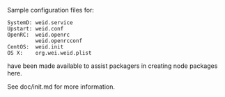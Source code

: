 Sample configuration files for:
```
SystemD: weid.service
Upstart: weid.conf
OpenRC:  weid.openrc
         weid.openrcconf
CentOS:  weid.init
OS X:    org.wei.weid.plist
```
have been made available to assist packagers in creating node packages here.

See doc/init.md for more information.
